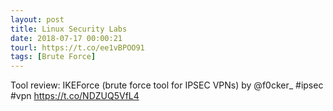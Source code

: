 ```yaml
---
layout: post
title: Linux Security Labs
date: 2018-07-17 00:00:21
tourl: https://t.co/ee1vBPOO91
tags: [Brute Force]
---
```

Tool review: IKEForce (brute force tool for IPSEC VPNs) by @f0cker_ #ipsec #vpn https://t.co/NDZUQ5VfL4
